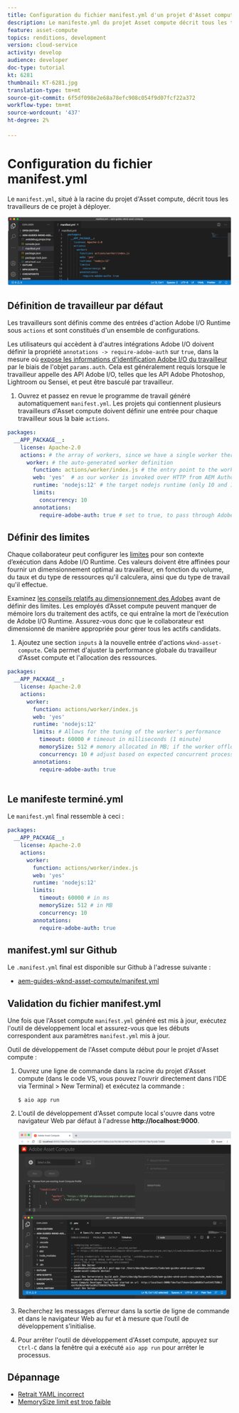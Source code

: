 ```yaml
---
title: Configuration du fichier manifest.yml d'un projet d'Asset compute
description: Le manifeste.yml du projet Asset compute décrit tous les travailleurs de ce projet à déployer.
feature: asset-compute
topics: renditions, development
version: cloud-service
activity: develop
audience: developer
doc-type: tutorial
kt: 6281
thumbnail: KT-6281.jpg
translation-type: tm+mt
source-git-commit: 6f5df098e2e68a78efc908c054f9d07fcf22a372
workflow-type: tm+mt
source-wordcount: '437'
ht-degree: 2%

---
```



# Configuration du fichier manifest.yml

Le `manifest.yml`, situé à la racine du projet d&#39;Asset compute, décrit tous les travailleurs de ce projet à déployer.

![manifest.yml](./assets/manifest/manifest.png)

## Définition de travailleur par défaut

Les travailleurs sont définis comme des entrées d&#39;action Adobe I/O Runtime sous `actions` et sont constitués d&#39;un ensemble de configurations.

Les utilisateurs qui accèdent à d&#39;autres intégrations Adobe I/O doivent définir la propriété `annotations -> require-adobe-auth` sur `true`, dans la mesure où [expose les informations d&#39;identification Adobe I/O du travailleur](https://docs.adobe.com/content/help/en/asset-compute/using/extend/develop-custom-application.html#access-adobe-apis) par le biais de l&#39;objet `params.auth`. Cela est généralement requis lorsque le travailleur appelle des API Adobe I/O, telles que les API Adobe Photoshop, Lightroom ou Sensei, et peut être basculé par travailleur.

1. Ouvrez et passez en revue le programme de travail généré automatiquement `manifest.yml`. Les projets qui contiennent plusieurs travailleurs d&#39;Asset compute doivent définir une entrée pour chaque travailleur sous la baie `actions`.

```yml
packages:
  __APP_PACKAGE__:
    license: Apache-2.0
    actions: # the array of workers, since we have a single worker there is only one entry beneath actions
      worker: # the auto-generated worker definition
        function: actions/worker/index.js # the entry point to the worker 
        web: 'yes'  # as our worker is invoked over HTTP from AEM Author service
        runtime: 'nodejs:12' # the target nodejs runtime (only 10 and 12 are supported)
        limits:
          concurrency: 10
        annotations:
          require-adobe-auth: true # set to true, to pass through Adobe I/O access token/client id via params.auth in the worker, typically required when the worker calls out to Adobe I/O APIs such as the Adobe Photoshop, Lightroom or Sensei APIs.
```

## Définir des limites

Chaque collaborateur peut configurer les [limites](https://www.adobe.io/apis/experienceplatform/runtime/docs.html#!adobedocs/adobeio-runtime/master/guides/system_settings.md) pour son contexte d’exécution dans Adobe I/O Runtime. Ces valeurs doivent être affinées pour fournir un dimensionnement optimal au travailleur, en fonction du volume, du taux et du type de ressources qu&#39;il calculera, ainsi que du type de travail qu&#39;il effectue.

Examinez [les conseils relatifs au dimensionnement des Adobes](https://docs.adobe.com/content/help/en/asset-compute/using/extend/develop-custom-application.html#sizing-workers) avant de définir des limites. Les employés d’Asset compute peuvent manquer de mémoire lors du traitement des actifs, ce qui entraîne la mort de l’exécution de Adobe I/O Runtime. Assurez-vous donc que le collaborateur est dimensionné de manière appropriée pour gérer tous les actifs candidats.

1. Ajoutez une section `inputs` à la nouvelle entrée d&#39;actions `wknd-asset-compute`. Cela permet d&#39;ajuster la performance globale du travailleur d&#39;Asset compute et l&#39;allocation des ressources.

```yml
packages:
  __APP_PACKAGE__:
    license: Apache-2.0
    actions: 
      worker:
        function: actions/worker/index.js 
        web: 'yes' 
        runtime: 'nodejs:12'
        limits: # Allows for the tuning of the worker's performance
          timeout: 60000 # timeout in milliseconds (1 minute)
          memorySize: 512 # memory allocated in MB; if the worker offloads heavy computational work to other Web services this number can be reduced
          concurrency: 10 # adjust based on expected concurrent processing and timeout 
        annotations:
          require-adobe-auth: true
           
```

## Le manifeste terminé.yml

Le `manifest.yml` final ressemble à ceci :

```yml
packages:
  __APP_PACKAGE__:
    license: Apache-2.0
    actions: 
      worker:
        function: actions/worker/index.js 
        web: 'yes' 
        runtime: 'nodejs:12'
        limits:
          timeout: 60000 # in ms
          memorySize: 512 # in MB
          concurrency: 10 
        annotations:
          require-adobe-auth: true
```

## manifest.yml sur Github

Le `.manifest.yml` final est disponible sur Github à l&#39;adresse suivante :

+ [aem-guides-wknd-asset-compute/manifest.yml](https://github.com/adobe/aem-guides-wknd-asset-compute/blob/master/manifest.yml)


## Validation du fichier manifest.yml

Une fois que l&#39;Asset compute `manifest.yml` généré est mis à jour, exécutez l&#39;outil de développement local et assurez-vous que les débuts correspondent aux paramètres `manifest.yml` mis à jour.

Outil de développement de l&#39;Asset compute début pour le projet d&#39;Asset compute :

1. Ouvrez une ligne de commande dans la racine du projet d&#39;Asset compute (dans le code VS, vous pouvez l&#39;ouvrir directement dans l&#39;IDE via Terminal > New Terminal) et exécutez la commande :

   ```
   $ aio app run
   ```

1. L&#39;outil de développement d&#39;Asset compute local s&#39;ouvre dans votre navigateur Web par défaut à l&#39;adresse __http://localhost:9000__.

   ![exécution de l’application aio](assets/environment-variables/aio-app-run.png)

1. Recherchez les messages d’erreur dans la sortie de ligne de commande et dans le navigateur Web au fur et à mesure que l’outil de développement s’initialise.
1. Pour arrêter l&#39;outil de développement d&#39;Asset compute, appuyez sur `Ctrl-C` dans la fenêtre qui a exécuté `aio app run` pour arrêter le processus.

## Dépannage

+ [Retrait YAML incorrect](../troubleshooting.md#incorrect-yaml-indentation)
+ [MemorySize limit est trop faible](../troubleshooting.md#memorysize-limit-is-set-too-low)
